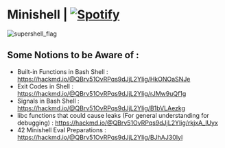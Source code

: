 # Minishell | [![Spotify](https://img.shields.io/badge/Listen_on-Spotify-1DB954?style=for-the-badge&logo=spotify)](https://open.spotify.com/track/5sdQOyqq2IDhvmx2lHOpwd)
![supershell_flag](https://github.com/user-attachments/assets/d7455ed8-e2cc-4c2d-b354-0fc2495949de)

## Some Notions to be Aware of :
+ Built-in Functions in Bash Shell : https://hackmd.io/@QBrv51OvRPqs9dJjL2YIig/HkONOaSNJe
+ Exit Codes in Shell : https://hackmd.io/@QBrv51OvRPqs9dJjL2YIig/rJMw9uQf1g
+ Signals in Bash Shell : https://hackmd.io/@QBrv51OvRPqs9dJjL2YIig/B1bVLAezkg
+ libc functions that could cause leaks (For general understanding for debugging) : https://hackmd.io/@QBrv51OvRPqs9dJjL2YIig/rkjxA_lUyx
+ 42 Minishell Eval Preparations : https://hackmd.io/@QBrv51OvRPqs9dJjL2YIig/BJhAJ30Iyl

